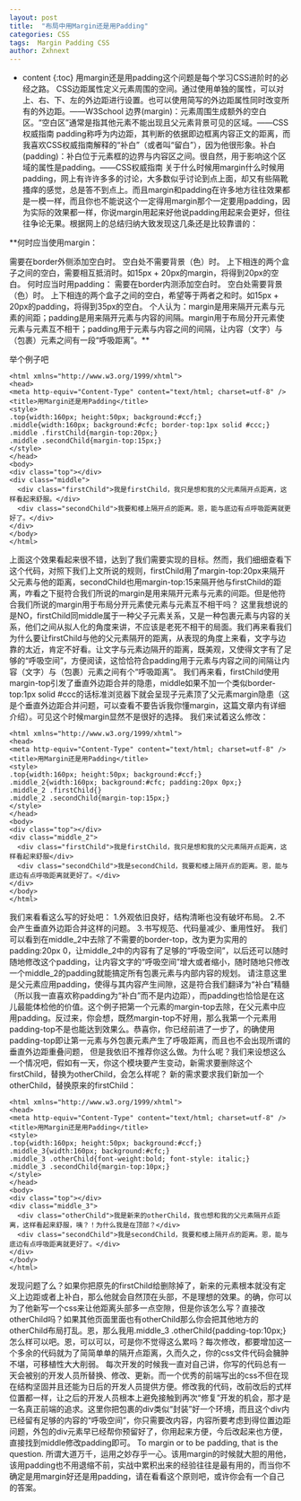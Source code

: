 ```yaml
---
layout: post
title:  "布局中用Margin还是用Padding"
categories: CSS
tags:  Margin Padding CSS
author: Zxhnext
---
```


* content
{:toc}
用margin还是用padding这个问题是每个学习CSS进阶时的必经之路。
CSS边距属性定义元素周围的空间。通过使用单独的属性，可以对上、右、下、左的外边距进行设置。也可以使用简写的外边距属性同时改变所有的外边距。——W3School
边界(margin)：元素周围生成额外的空白区。“空白区”通常是指其他元素不能出现且父元素背景可见的区域。——CSS权威指南
padding称呼为内边距，其判断的依据即边框离内容正文的距离，而我喜欢CSS权威指南解释的“补白”（或者叫“留白”），因为他很形象。补白(padding)：补白位于元素框的边界与内容区之间。很自然，用于影响这个区域的属性是padding。——CSS权威指南
关于什么时候用margin什么时候用padding，网上有许许多多的讨论，大多数似乎讨论到点上面，却又有些隔靴搔痒的感觉，总是答不到点上。而且margin和padding在许多地方往往效果都是一模一样，而且你也不能说这个一定得用margin那个一定要用padding，因为实际的效果都一样，你说margin用起来好他说padding用起来会更好，但往往争论无果。根据网上的总结归纳大致发现这几条还是比较靠谱的：



**何时应当使用margin：


需要在border外侧添加空白时。
空白处不需要背景（色）时。
上下相连的两个盒子之间的空白，需要相互抵消时。如15px + 20px的margin，将得到20px的空白。
何时应当时用padding：
需要在border内测添加空白时。
空白处需要背景（色）时。
上下相连的两个盒子之间的空白，希望等于两者之和时。如15px + 20px的padding，将得到35px的空白。
个人认为：margin是用来隔开元素与元素的间距；padding是用来隔开元素与内容的间隔。margin用于布局分开元素使元素与元素互不相干；padding用于元素与内容之间的间隔，让内容（文字）与（包裹）元素之间有一段“呼吸距离”。**

举个例子吧
```
<html xmlns="http://www.w3.org/1999/xhtml">
<head>
<meta http-equiv="Content-Type" content="text/html; charset=utf-8" />
<title>用Margin还是用Padding</title>
<style>
.top{width:160px; height:50px; background:#ccf;}
.middle{width:160px; background:#cfc; border-top:1px solid #ccc;}
.middle .firstChild{margin-top:20px;}
.middle .secondChild{margin-top:15px;}
</style>
</head>
<body>
<div class="top"></div>
<div class="middle">
  <div class="firstChild">我是firstChild，我只是想和我的父元素隔开点距离，这样看起来舒服。</div>
  <div class="secondChild">我要和楼上隔开点的距离。恩，能与底边有点呼吸距离就更好了。</div>
</div>
</body>
</html>
```
上面这个效果看起来很不错，达到了我们需要实现的目标。然而，我们细细查看下这个代码，对照下我们上文所说的规则，firstChild用了margin-top:20px来隔开父元素与他的距离，secondChild也用margin-top:15来隔开他与firstChild的距离，咋看之下挺符合我们所说的margin是用来隔开元素与元素的间距。但是他符合我们所说的margin用于布局分开元素使元素与元素互不相干吗？
这里我想说的是NO，firstChild同middle属于一种父子元素关系，又是一种包裹元素与内容的关系，他们之间从拟人化的角度来讲，不应该是老死不相干的局面。我们再来看我们为什么要让firstChild与他的父元素隔开的距离，从表现的角度上来看，文字与边靠的太近，肯定不好看。让文字与元素边隔开的距离，既美观，又使得文字有了足够的“呼吸空间”，方便阅读，这恰恰符合padding用于元素与内容之间的间隔让内容（文字）与（包裹）元素之间有个“呼吸距离”。
我们再来看，firstChild使用margin-top引发了垂直外边距合并的隐患，middle如果不加一个类似border-top:1px solid #ccc的话标准浏览器下就会呈现子元素顶了父元素margin隐患（这是个垂直外边距合并问题，可以查看不要告诉我你懂margin，这篇文章内有详细介绍）。可见这个时候margin显然不是很好的选择。
我们来试着这么修改：
```
<html xmlns="http://www.w3.org/1999/xhtml">
<head>
<meta http-equiv="Content-Type" content="text/html; charset=utf-8" />
<title>用Margin还是用Padding</title>
<style>
.top{width:160px; height:50px; background:#ccf;}
.middle_2{width:160px; background:#cfc; padding:20px 0px;}
.middle_2 .firstChild{}
.middle_2 .secondChild{margin-top:15px;}
</style>
</head>
<body>
<div class="top"></div>
<div class="middle_2">
  <div class="firstChild">我是firstChild，我只是想和我的父元素隔开点距离，这样看起来舒服</div>
  <div class="secondChild">我是secondChild，我要和楼上隔开点的距离。恩，能与底边有点呼吸距离就更好了。</div>
</div>
</body>
</html>
```
我们来看看这么写的好处吧：
1.外观依旧良好，结构清晰也没有破坏布局。
2.不会产生垂直外边距合并这样的问题。
3.书写规范、代码量减少、重用性好。
我们可以看到在middle_2中去除了不需要的border-top，改为更为实用的padding:20px 0，让middle_2中的内容有了足够的“呼吸空间”，以后还可以随时随地修改这个padding，让内容文字的“呼吸空间”增大或者缩小，随时随地只修改一个middle_2的padding就能搞定所有包裹元素与内部内容的规划。
请注意这里是父元素应用padding，使得与其内容产生间隙，这是符合我们翻译为“补白”精髓（所以我一直喜欢称padding为“补白”而不是内边距），而padding也恰恰是在这儿最能体检他的价值。这个例子把第一个元素的margin-top去除，在父元素中应用padding。反过来，你会想，既然margin-top不好用，那么我第一个元素用padding-top不是也能达到效果么。恭喜你，你已经前进了一步了，的确使用padding-top即让第一元素与外包裹元素产生了呼吸距离，而且也不会出现所谓的垂直外边距重叠问题， 但是我依旧不推荐你这么做。为什么呢？我们来设想这么一个情况吧，假如有一天，你这个模块要产生变动，新需求要删除这个firstChild，替换为otherChild，会怎么样呢？
新的需求要求我们新加一个otherChild，替换原来的firstChild：
```
<html xmlns="http://www.w3.org/1999/xhtml">
<head>
<meta http-equiv="Content-Type" content="text/html; charset=utf-8" />
<title>用Margin还是用Padding</title>
<style>
.top{width:160px; height:50px; background:#ccf;}
.middle_3{width:160px; background:#cfc;}
.middle_3 .otherChild{font-weight:bold; font-style: italic;}
.middle_3 .secondChild{margin-top:10px;}
</style>
</head>
<body>
<div class="top"></div>
<div class="middle_3">
  <div class="otherChild">我是新来的otherChild，我也想和我的父元素隔开点距离，这样看起来舒服，咦？！为什么我是在顶部？</div>
  <div class="secondChild">我是secondChild，我要和楼上隔开点的距离。恩，能与底边有点呼吸距离就更好了。</div>
</div>
</body>
</html>
```
发现问题了么？如果你把原先的firstChild给删除掉了，新来的元素根本就没有定义上边距或者上补白，那么他就会自然顶在头部，不是理想的效果。的确，你可以为了他新写一个css来让他距离头部多一点空隙，但是你该怎么写？直接改otherChild吗？如果其他页面里面也有otherChild那么你会把其他地方的otherChild布局打乱。恩，那么我用.middle_3 .otherChild{padding-top:10px;}怎么样可以吧。恩，可以可以，可是你不觉得这么累吗？每次修改，都要增加这一个多余的代码就为了简简单单的隔开点距离，久而久之，你的css文件代码会臃肿不堪，可移植性大大削弱。
每次开发的时候我一直对自己讲，你写的代码总有一天会被别的开发人员所替换、修改、更新。而一个优秀的前端写出的css不但在现在结构坚固并且还能为日后的开发人员提供方便。修改我的代码，改前改后的式样位置都一样，让之后的开发人员根本上避免接触到再次“修复”开发的机会，那才是一名真正前端的追求。这里你把包裹的div类似“封装”好一个环境，而且这个div内已经留有足够的内容的“呼吸空间”，你只需要改内容，内容所要考虑到得位置边距问题，外包的div元素早已经帮你预留好了，你用起来方便，今后改起来也方便，直接找到middle修改padding即可。
To margin or to be padding, that is the question.
所谓大道万千，运用之妙存乎一心。该用margin的时候就大胆的用他，该用padding也不用退缩不前，实战中累积出来的经验往往是最有用的，而当你不确定是用margin好还是用padding，请在看看这个原则吧，或许你会有一个自己的答案。